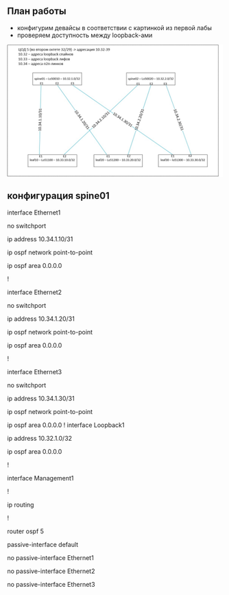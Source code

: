 ## План работы
- конфигурим девайсы в соответствии с картинкой из первой лабы
- проверяем доступность между loopback-ами


<p align="center">
 <img src="LAB1.jpg" alt="qr"/>
</p>

## конфигурация spine01

interface Ethernet1

   no switchport
   
   ip address 10.34.1.10/31
   
   ip ospf network point-to-point
   
   ip ospf area 0.0.0.0
   
!

interface Ethernet2

   no switchport
   
   ip address 10.34.1.20/31
   
   ip ospf network point-to-point
   
   ip ospf area 0.0.0.0
   
!

interface Ethernet3

   no switchport
   
   ip address 10.34.1.30/31
   
   ip ospf network point-to-point
   
   ip ospf area 0.0.0.0
!
interface Loopback1

   ip address 10.32.1.0/32
   
   ip ospf area 0.0.0.0
   
!

interface Management1

!

ip routing

!

router ospf 5

   passive-interface default
   
   no passive-interface Ethernet1
   
   no passive-interface Ethernet2
   
   no passive-interface Ethernet3
   


   
